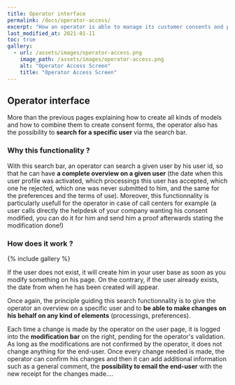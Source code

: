 ```yaml
---
title: Operator interface
permalink: /docs/operator-access/
excerpt: "How an operator is able to manage its customer consents and preferences ?"
last_modified_at: 2021-01-11
toc: true
gallery:
  - url: /assets/images/operator-access.png
    image_path: /assets/images/operator-access.png
    alt: "Operator Access Screen"
    title: "Operator Access Screen"
---
```


## Operator interface

More than the previous pages explaining how to create all kinds of models and how to combine them to create consent forms, the operator also has the possibility to **search for a specific user** via the search bar. 

### Why this functionality ?

With this search bar, an operator can search a given user by his user id, so that he can have **a complete overview on a given user** (the date when this user profile was activated, which processings this user has accepted, which one he rejected, which one was never submitted to him, and the same for the preferences and the terms of use). Moreover, this functionnality is particularly usefull for the operator in case of call centers for example (a user calls directly the helpdesk of your company wanting his consent modified, you can do it for him and send him a proof afterwards stating the modification done!)

### How does it work ?

{% include gallery %} 

If the user does not exist, it will create him in your user base as soon as you modify something on his page. 
On the contrary, if the user already exists, the date from when he has been created will appear. 

Once again, the principle guiding this search functionnality is to give the operator an overview on a specific user and to **be able to make changes on his behalf on any kind of elements** (processings, preferences).

Each time a change is made by the operator on the user page, it is logged into the **modification bar** on the right, pending for the operator's validation. As long as the modifications are not confirmed by the operator, it does not change anything for the end-user. Once every change needed is made, the operator can confirm his changes and then it can add additional information such as a general comment, the **possibility to email the end-user** with the new receipt for the changes made....
